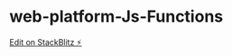 # web-platform-Js-Functions

[Edit on StackBlitz ⚡️](https://stackblitz.com/edit/web-platform-5dmqse)